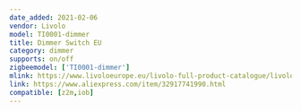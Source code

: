 ```yaml
---
date_added: 2021-02-06
vendor: Livolo
model: TI0001-dimmer
title: Dimmer Switch EU
category: dimmer 
supports: on/off
zigbeemodel: ['TI0001-dimmer']
mlink: https://www.livoloeurope.eu/livolo-full-product-catalogue/livolo-zigbee-touch-light-switches
link: https://www.aliexpress.com/item/32917741990.html
compatible: [z2m,iob]
---
```


